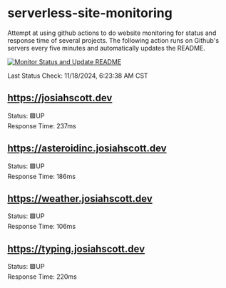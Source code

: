 # serverless-site-monitoring
Attempt at using github actions to do website monitoring for status and response time of several projects. The following action runs on Github's servers every five minutes and automatically updates the README.  

[![Monitor Status and Update README](https://github.com/JosiahSco/serverless-site-monitoring/actions/workflows/monitor.yaml/badge.svg)](https://github.com/JosiahSco/serverless-site-monitoring/actions/workflows/monitor.yaml)

Last Status Check: 11/18/2024, 6:23:38 AM CST

## https://josiahscott.dev
Status: 🟩UP  
Response Time: 237ms

## https://asteroidinc.josiahscott.dev
Status: 🟩UP  
Response Time: 186ms

## https://weather.josiahscott.dev
Status: 🟩UP  
Response Time: 106ms

## https://typing.josiahscott.dev
Status: 🟩UP  
Response Time: 220ms

